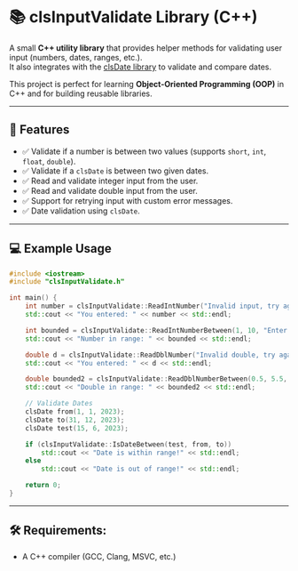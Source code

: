 # 📚 clsInputValidate Library (C++)

A small **C++ utility library** that provides helper methods for validating user input (numbers, dates, ranges, etc.).  
It also integrates with the [clsDate library](https://github.com/yacineragueb/Date-lib-cpp) to validate and compare dates.

This project is perfect for learning **Object-Oriented Programming (OOP)** in C++ and for building reusable libraries.

---

## 🚀 Features

- ✅ Validate if a number is between two values (supports `short`, `int`, `float`, `double`).  
- ✅ Validate if a `clsDate` is between two given dates.  
- ✅ Read and validate integer input from the user.  
- ✅ Read and validate double input from the user.  
- ✅ Support for retrying input with custom error messages.  
- ✅ Date validation using `clsDate`.

---

## 💻 Example Usage

```cpp
#include <iostream>
#include "clsInputValidate.h"

int main() {
    int number = clsInputValidate::ReadIntNumber("Invalid input, try again: ");
    std::cout << "You entered: " << number << std::endl;

    int bounded = clsInputValidate::ReadIntNumberBetween(1, 10, "Enter a number between 1 and 10: ");
    std::cout << "Number in range: " << bounded << std::endl;

    double d = clsInputValidate::ReadDblNumber("Invalid double, try again: ");
    std::cout << "You entered: " << d << std::endl;

    double bounded2 = clsInputValidate::ReadDblNumberBetween(0.5, 5.5, "Enter a double between 0.5 and 5.5: ");
    std::cout << "Double in range: " << bounded2 << std::endl;

    // Validate Dates
    clsDate from(1, 1, 2023);
    clsDate to(31, 12, 2023);
    clsDate test(15, 6, 2023);

    if (clsInputValidate::IsDateBetween(test, from, to))
        std::cout << "Date is within range!" << std::endl;
    else
        std::cout << "Date is out of range!" << std::endl;

    return 0;
}
```

---

## 🛠️ Requirements: 
- A C++ compiler (GCC, Clang, MSVC, etc.)
